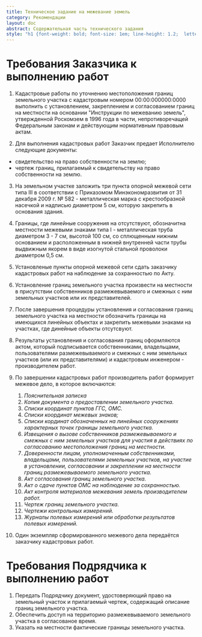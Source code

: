 ```yaml
---
title: Техническое задание на межевание земель
category: Рекомендации
layout: doc
abstract: Содержательная часть технического задания    
style: "h1 {font-weight: bold; font-size: 1em; line-height: 1.2;  letter-spacing: -.05rem;}"     
---
```


# Требования Заказчика к выполнению работ
1. Кадастровые работы по уточнению местоположения границ земельного участка с кадастровым номером 00:00:000000:0000 выполнить с установлением, закреплением и согласованием границ на местности на основании "Инструкции по межеванию земель", утвержденной Роскомзем в 1996 года в части, непротиворечащей Федеральным законам и действующим нормативным правовым актам.

2. Для выполнения кадастровых работ Заказчик предает Исполнителю следующие документы:
- свидетельство на право собственности на землю;
- чертеж границ, прилагаемый к свидетельству на право собственности на землю.

3. На земельном участке заложить три пункта опорной межевой сети типа III в соответствии с Приказомом Минэкономразвития от 31 декабря 2009 г. № 582 - металлическая марка с крестообразной насечкой и надписью диаметром 5 см, которую закрепить в основания здания.

4. Границы, где линейные сооружения на отсутствуют, обозначитна местности  межевыми знаками типа I - металлическая  труба диаметром 3 - 7 см, высотой 100 см, со сплющенным нижним основанием и расположенным в нижней внутренней части трубы выдвижным якорем в виде изогнутой стальной проволоки диаметром 0,5 см.

5. Установленые пункты опорной межевой сети сдать заказчику кадастровых работ на наблюдение за сохранностью по Акту.

6. Установление границ земельного участка произвести на местности в присутствии собственников размежевываемого и смежных с ним земельных участков или их представителей.

7. После завершения процедуры установления и согласования границ земельного участка на местности обозначить границы на имеющихся линейных объектах и закрепить межевыми знаками на участках, где динейные объекты отсутсвуют.

8. Результаты установления и согласования границ оформляются актом, который подписывается собственниками, владельцами, пользователями размежевываемого и смежных с ним земельных участков (или их представителями) и кадастровым инженером - производителем работ. 

9. По завершении кадастровых работ производитель работ формирует межевое дело, в которое включаются:

    1. *Пояснительная записка*
    2. *Копия документа о предоставлении земельного участка.*
    3. *Списки координат пунктов ГГС, ОМС.*
    4. *Списки координат межевых знаков;* 
    5. *Списки кординат обозначенных на линейных сооружениях характерных точек границы земельного участка.*
    5. *Извещения о вызове собственников размежевываемого и смежных с ним земельных участков для участия в действиях по согласованию местоположения границ на местности.*
    6. *Доверенности лицам, уполномоченным собственниками, владельцами, пользователями земельных участков, на участие в установлении, согласовании и закреплении на местности границ размежевываемого земельного участка.*
    7. *Акт согласования границ земельного участка.*
    8. *Акт о сдаче пунктов ОМС на наблюдение за сохранностью.*
    9. *Акт контроля материалов межевания земель производителем работ.*
    10. *Чертеж границ земельного участка.*
    11. *Чертежи контрольных измерений.*
    12. *Журналы полевых измерений или обработки результатов полевых измерений.*

10. Один экземпляр сформированного межевого дела передаётся заказчику кадастровых работ.

# Требования Подрядчика к выполнению работ

1. Передать Подрядчику документ, удостоверяющий право на земельный участок и прилагаемый чертеж, содержащий описание границ земельного участка.
2. Обеспечить доступ на территорию размежевываемого земельного участка в согласованое время.
2. Указать на местности фактические границы земельного участка. 
